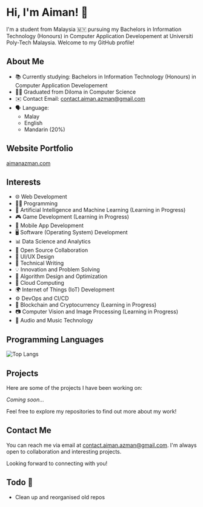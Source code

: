 # Hi, I'm Aiman! 👋

I'm a student from Malaysia 🇲🇾 pursuing my Bachelors in Information Technology (Honours) in Computer Application Developement at Universiti Poly-Tech Malaysia. Welcome to my GitHub profile!

## About Me

- 📚 Currently studying: Bachelors in Information Technology (Honours) in Computer Application Developement
- 👨‍🎓 Graduated from Diloma in Computer Science 
- ✉️ Contact Email: contact.aiman.azman@gmail.com
- 🗣️ Language:
  - Malay
  - English
  - Mandarin (20%)
 
## Website Portfolio
[aimanazman.com](https://aimanazman.com)

## Interests

- 🌐 Web Development
- 👨‍💻 Programming
- 🤖 Artificial Intelligence and Machine Learning (Learning in Progress)
- 🎮 Game Development (Learning in Progress)
- 📱 Mobile App Development
- 🖥️ Software (Operating System) Development
- 📊 Data Science and Analytics
- 🤝 Open Source Collaboration
- 🎨 UI/UX Design
- 📝 Technical Writing
- 💡 Innovation and Problem Solving
- 🧩 Algorithm Design and Optimization
- 🚀 Cloud Computing
- 🌍 Internet of Things (IoT) Development
- ⚙️ DevOps and CI/CD
- 🎲 Blockchain and Cryptocurrency (Learning in Progress)
- 📷 Computer Vision and Image Processing (Learning in Progress)
- 🎵 Audio and Music Technology

## Programming Languages
![Top Langs](https://github-readme-stats.vercel.app/api/top-langs/?username=aimaniskndar&layout=compact)

## Projects 

Here are some of the projects I have been working on:

*Coming soon...*

<!--
- [Project 1](link-to-project1): Brief description of the project.
- [Project 2](link-to-project2): Brief description of the project.
-->

Feel free to explore my repositories to find out more about my work!

## Contact Me

You can reach me via email at [contact.aiman.azman@gmail.com](mailto:contact.aiman.azman@gmail.com). I'm always open to collaboration and interesting projects.

Looking forward to connecting with you!

## Todo 📃
- Clean up and reorganised old repos

<!---
Aimaniskndar/Aimaniskndar is a ✨ special ✨ repository because its `README.md` (this file) appears on your GitHub profile.
You can click the Preview link to take a look at your changes.
--->
